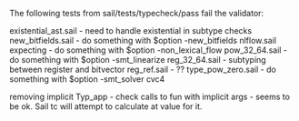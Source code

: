 The following tests from sail/tests/typecheck/pass fail the validator:

existential_ast.sail - need to handle existential in subtype checks
new_bitfields.sail - do something with $option -new_bitfields
nlflow.sail expecting - do something with $option -non_lexical_flow
pow_32_64.sail - do something with $option -smt_linearize
reg_32_64.sail  - subtyping between register and bitvector
reg_ref.sail - ??
type_pow_zero.sail - do something with $option -smt_solver cvc4

removing implicit Typ_app - check calls to fun with implicit args - seems to be ok. Sail tc will attempt to
calculate at value for it.
